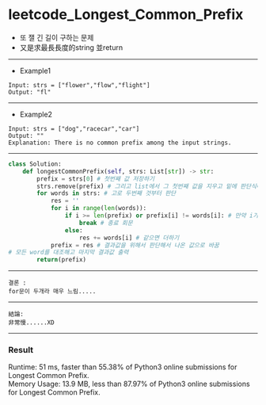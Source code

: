 # leetcode_Longest_Common_Prefix
+ 또 잴 긴 길이 구하는 문제
+ 又是求最長長度的string 並return

-----
+ Example1
```
Input: strs = ["flower","flow","flight"]
Output: "fl"
```
----
+ Example2
```
Input: strs = ["dog","racecar","car"]
Output: ""
Explanation: There is no common prefix among the input strings.
```
----
```python
class Solution:
    def longestCommonPrefix(self, strs: List[str]) -> str:
        prefix = strs[0] # 첫번째 값 저장하기
        strs.remove(prefix) # 그리고 list에서 그 첫번째 값을 지우고 밑에 판단식에 들어가기
        for words in strs: # 고로 두번째 것부터 판단
            res = ''
            for i in range(len(words)):
                if i >= len(prefix) or prefix[i] != words[i]: # 만약 i가 결과값인 prefix보다 클 경우 혹은 값이 다를경우
                    break # 종료 회문
                else:
                    res += words[i] # 같으면 더하기
            prefix = res # 결과값을 위해서 판단해서 나온 값으로 바꿈
# 모든 word를 대조해고 마지막 결과값 출력
        return(prefix)
```
---
```
결론 : 
for문이 두개라 매우 느림.....
```
---
```
結論:
非常慢......XD
```
---
### Result
Runtime: 51 ms, faster than 55.38% of Python3 online submissions for Longest Common Prefix.\
Memory Usage: 13.9 MB, less than 87.97% of Python3 online submissions for Longest Common Prefix.
